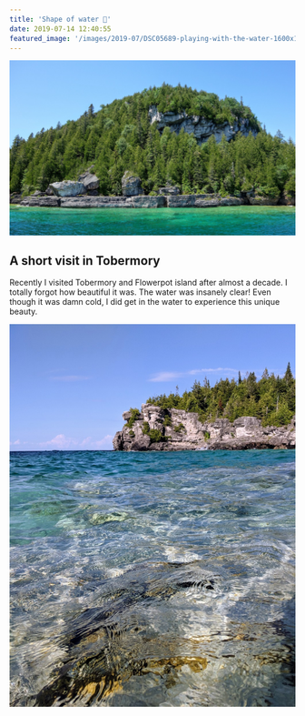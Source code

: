 ```yaml
---
title: 'Shape of water 🌊'
date: 2019-07-14 12:40:55
featured_image: '/images/2019-07/DSC05689-playing-with-the-water-1600x1000.jpg'
---
```


![Aperture Value: 5.6, Exposure Time: 1/200, FNumber: 5.6, Focal Length: 4, Focal Length In 35mm Film: 27, ISO Speed Ratings: 400](/images/2019-07/DSC05689-playing-with-the-water-1600x1000.jpg)

## A short visit in Tobermory
Recently I visited Tobermory and Flowerpot island after almost a decade. I totally forgot how beautiful it was.
The water was insanely clear! Even though it was damn cold, I did get in the water to experience this unique beauty.


![](/images/2019-07/MVIMG_20190713_180424-playing-with-the-water2-1000x1400.jpg)

